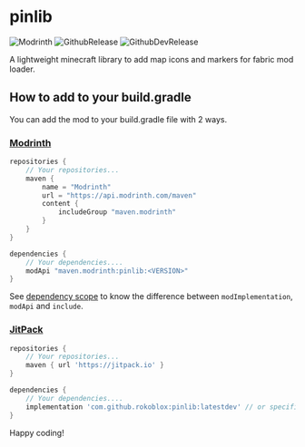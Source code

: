 # pinlib
![Modrinth](https://img.shields.io/modrinth/dt/pinlib?label=modrinth&color=green&style=for-the-badge)
![GithubRelease](https://img.shields.io/github/downloads/rokoblox/pinlib/latest/total?label=github%20releases&color=8888ff&sort=semver&style=for-the-badge)
![GithubDevRelease](https://img.shields.io/github/downloads/rokoblox/pinlib/latest/total?label=github%20dev-releases&color=6666cc&sort=semver&style=for-the-badge)

A lightweight minecraft library to add map icons and markers for fabric mod loader.

## How to add to your build.gradle

You can add the mod to your build.gradle file with 2 ways.

### [Modrinth](https://modrinth.com)

```gradle
repositories {
    // Your repositories...
    maven {
        name = "Modrinth"
        url = "https://api.modrinth.com/maven"
        content {
            includeGroup "maven.modrinth"
        }
    }
}

dependencies {
    // Your dependencies....
    modApi "maven.modrinth:pinlib:<VERSION>"
}
```
See [dependency scope](https://docs.modrinth.com/docs/tutorials/maven/#dependency-scope) to know the difference between `modImplementation`, `modApi` and `include`.

### [JitPack](https://jitpack.io/)

```gradle
repositories {
    // Your repositories...
    maven { url 'https://jitpack.io' }
}

dependencies {
    // Your dependencies....
    implementation 'com.github.rokoblox:pinlib:latestdev' // or specific version.
}
```

Happy coding!
